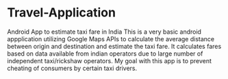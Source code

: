 # Travel-Application
Android App to estimate taxi fare in India
This is a very basic android appplication utilizing Google Maps APIs to calculate the average distance between
origin and destination and estimate the taxi fare.
It calculates fares based on data available from indian operators due to large number of independent taxi/rickshaw operators.
My goal with this app is to prevent cheating of consumers by certain taxi drivers.
